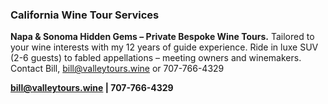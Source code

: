 ### California Wine Tour Services

**Napa & Sonoma Hidden Gems – Private Bespoke Wine Tours.** 
Tailored to your wine interests with my 12 years of guide experience. Ride in luxe SUV (2-6 guests) to fabled appellations – meeting owners and winemakers.
Contact Bill, bill@valleytours.wine or 707-766-4329

**<a href="mailto:bill@valleytours.wine" target="_blank" onclick="ga('send', 'event', 'OutBoundLinksEmail', 'bill@valleytours.wine', 'bill@valleytours.wine');">bill@valleytours.wine</a> | 707-766-4329**
